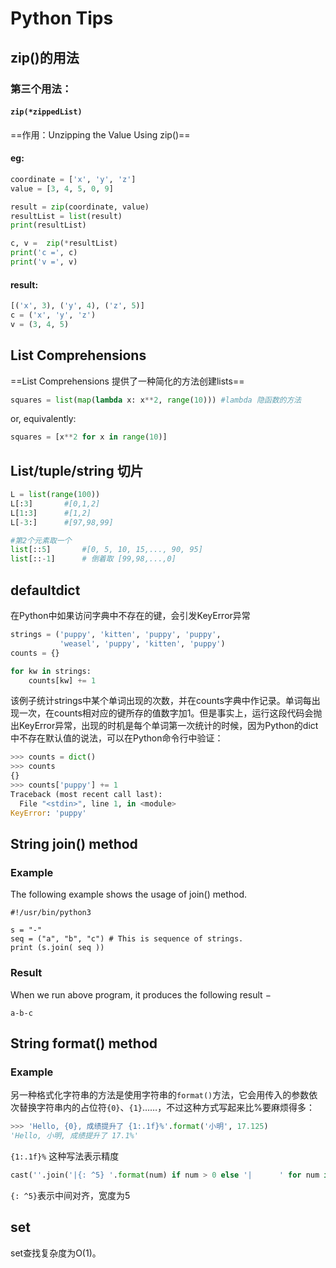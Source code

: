 # Python Tips



## zip()的用法

### 第三个用法：

#### `zip(*zippedList)`

==作用：Unzipping the Value Using zip()==

#### eg:

```python
coordinate = ['x', 'y', 'z']
value = [3, 4, 5, 0, 9]

result = zip(coordinate, value)
resultList = list(result)
print(resultList)

c, v =  zip(*resultList)
print('c =', c)
print('v =', v)
```

#### result:

```python
[('x', 3), ('y', 4), ('z', 5)]
c = ('x', 'y', 'z')
v = (3, 4, 5)
```



## List Comprehensions

==List Comprehensions 提供了一种简化的方法创建lists==

```python
squares = list(map(lambda x: x**2, range(10))) #lambda 隐函数的方法
```

or, equivalently:

```python
squares = [x**2 for x in range(10)]
```



## List/tuple/string 切片

```python
L = list(range(100))
L[:3] 		#[0,1,2]
L[1:3] 		#[1,2]
L[-3:]		#[97,98,99]

#第2个元素取一个
list[::5]		#[0, 5, 10, 15,..., 90, 95]
list[::-1]		# 倒着取 [99,98,...,0]
```



## defaultdict

在Python中如果访问字典中不存在的键，会引发KeyError异常 

```python
strings = ('puppy', 'kitten', 'puppy', 'puppy',
           'weasel', 'puppy', 'kitten', 'puppy')
counts = {}

for kw in strings:
    counts[kw] += 1
```

该例子统计strings中某个单词出现的次数，并在counts字典中作记录。单词每出现一次，在counts相对应的键所存的值数字加1。但是事实上，运行这段代码会抛出KeyError异常，出现的时机是每个单词第一次统计的时候，因为Python的dict中不存在默认值的说法，可以在Python命令行中验证：

```python
>>> counts = dict()
>>> counts
{}
>>> counts['puppy'] += 1
Traceback (most recent call last):
  File "<stdin>", line 1, in <module>
KeyError: 'puppy'
```



## String join() method

### Example

The following example shows the usage of join() method.

```
#!/usr/bin/python3

s = "-"
seq = ("a", "b", "c") # This is sequence of strings.
print (s.join( seq ))
```

### Result

When we run above program, it produces the following result −

```
a-b-c
```



## String format() method

### Example

另一种格式化字符串的方法是使用字符串的`format()`方法，它会用传入的参数依次替换字符串内的占位符`{0}`、`{1}`……，不过这种方式写起来比%要麻烦得多：

```python
>>> 'Hello, {0}, 成绩提升了 {1:.1f}%'.format('小明', 17.125)
'Hello, 小明, 成绩提升了 17.1%'
```

`{1:.1f}%` 这种写法表示精度



```python
cast(''.join('|{: ^5} '.format(num) if num > 0 else '|      ' for num in row) + '|')

```

`{: ^5}`表示中间对齐，宽度为5



## set

set查找复杂度为O(1)。